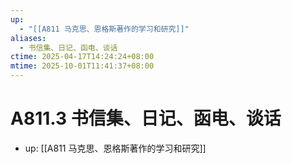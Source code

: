 ```yaml
---
up:
  - "[[A811 马克思、恩格斯著作的学习和研究]]"
aliases:
  - 书信集、日记、函电、谈话
ctime: 2025-04-17T14:24:24+08:00
mtime: 2025-10-01T11:41:37+08:00
---
```


# A811.3 书信集、日记、函电、谈话

- up: [[A811 马克思、恩格斯著作的学习和研究]]
